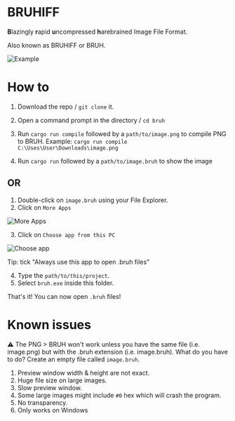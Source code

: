# BRUHIFF
**B**lazingly **r**apid **u**ncompressed **h**arebrained Image File Format.

Also known as BRUHIFF or BRUH.

![Example](https://cdn.discordapp.com/attachments/1074408238939906220/1130764354661384192/image.png)

# How to
1. Download the repo / `git clone` it.
2. Open a command prompt in the directory / `cd bruh`
3. Run `cargo run compile` followed by a `path/to/image.png` to compile PNG to BRUH. Example: `cargo run compile C:\Uses\User\Downloads\image.png`

4. Run `cargo run` followed by a `path/to/image.bruh` to show the image

## OR
1. Double-click on `image.bruh` using your File Explorer.
2. Click on `More Apps`

![More Apps](https://cdn.discordapp.com/attachments/1074408238939906220/1130765375693406258/image.png)

3. Click on `Choose app from this PC`

![Choose app](https://cdn.discordapp.com/attachments/1074408238939906220/1130765548813308034/image.png)

Tip: tick "Always use this app to open .bruh files"

4. Type the `path/to/this/project`.
5. Select `bruh.exe` inside this folder.

That's it! You can now open `.bruh` files!

# Known issues
⚠ The PNG > BRUH won't work unless you have the same file (i.e. image.png) but with the .bruh extension (i.e. image.bruh). What do you have to do? Create an empty file called `image.bruh`.

1. Preview window width & height are not exact.
2. Huge file size on large images.
3. Slow preview window.
4. Some large images might include `#0` hex which will crash the program.
5. No transparency.
6. Only works on Windows
